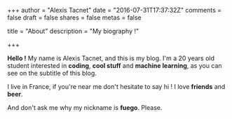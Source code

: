 +++
author = "Alexis Tacnet"
date = "2016-07-31T17:37:32Z"
comments = false
draft = false
shares = false
metas = false

title = "About"
description = "My biography !"

+++

**Hello !** My name is Alexis Tacnet, and this is my blog. I'm a 20 years old student
interested in **coding**, **cool stuff** and **machine learning**, as you can see on the subtitle of this blog.

I live in France, if you're near me don't hesitate to say hi ! I love **friends** and **beer**.

And don't ask me why my nickname is **fuego**. Please.